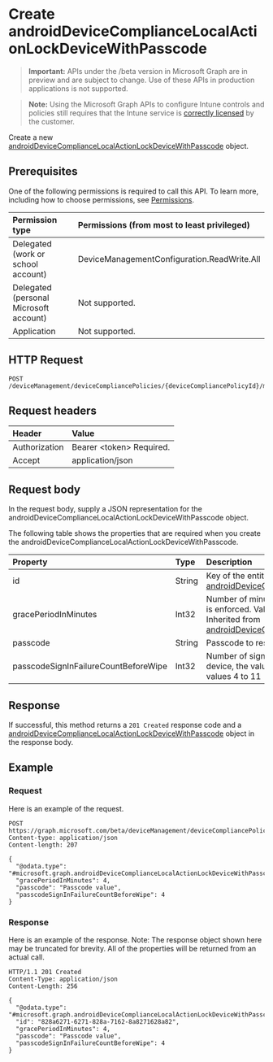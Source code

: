 ﻿# Create androidDeviceComplianceLocalActionLockDeviceWithPasscode

> **Important:** APIs under the /beta version in Microsoft Graph are in preview and are subject to change. Use of these APIs in production applications is not supported.

> **Note:** Using the Microsoft Graph APIs to configure Intune controls and policies still requires that the Intune service is [correctly licensed](https://go.microsoft.com/fwlink/?linkid=839381) by the customer.

Create a new [androidDeviceComplianceLocalActionLockDeviceWithPasscode](../resources/intune_deviceconfig_androiddevicecompliancelocalactionlockdevicewithpasscode.md) object.
## Prerequisites
One of the following permissions is required to call this API. To learn more, including how to choose permissions, see [Permissions](../../../concepts/permissions_reference.md).

|Permission type|Permissions (from most to least privileged)|
|:---|:---|
|Delegated (work or school account)|DeviceManagementConfiguration.ReadWrite.All|
|Delegated (personal Microsoft account)|Not supported.|
|Application|Not supported.|

## HTTP Request
<!-- {
  "blockType": "ignored"
}
-->
``` http
POST /deviceManagement/deviceCompliancePolicies/{deviceCompliancePolicyId}/microsoft.graph.androidCompliancePolicy/localActions
```

## Request headers
|Header|Value|
|:---|:---|
|Authorization|Bearer &lt;token&gt; Required.|
|Accept|application/json|

## Request body
In the request body, supply a JSON representation for the androidDeviceComplianceLocalActionLockDeviceWithPasscode object.

The following table shows the properties that are required when you create the androidDeviceComplianceLocalActionLockDeviceWithPasscode.

|Property|Type|Description|
|:---|:---|:---|
|id|String|Key of the entity. Inherited from [androidDeviceComplianceLocalActionBase](../resources/intune_deviceconfig_androiddevicecompliancelocalactionbase.md)|
|gracePeriodInMinutes|Int32|Number of minutes to wait till a local action is enforced. Valid values 0 to 2147483647 Inherited from [androidDeviceComplianceLocalActionBase](../resources/intune_deviceconfig_androiddevicecompliancelocalactionbase.md)|
|passcode|String|Passcode to reset to Android device.|
|passcodeSignInFailureCountBeforeWipe|Int32|Number of sign in failures before wiping device, the value can be 4-11. Valid values 4 to 11|



## Response
If successful, this method returns a `201 Created` response code and a [androidDeviceComplianceLocalActionLockDeviceWithPasscode](../resources/intune_deviceconfig_androiddevicecompliancelocalactionlockdevicewithpasscode.md) object in the response body.

## Example
### Request
Here is an example of the request.
``` http
POST https://graph.microsoft.com/beta/deviceManagement/deviceCompliancePolicies/{deviceCompliancePolicyId}/microsoft.graph.androidCompliancePolicy/localActions
Content-type: application/json
Content-length: 207

{
  "@odata.type": "#microsoft.graph.androidDeviceComplianceLocalActionLockDeviceWithPasscode",
  "gracePeriodInMinutes": 4,
  "passcode": "Passcode value",
  "passcodeSignInFailureCountBeforeWipe": 4
}
```

### Response
Here is an example of the response. Note: The response object shown here may be truncated for brevity. All of the properties will be returned from an actual call.
``` http
HTTP/1.1 201 Created
Content-Type: application/json
Content-Length: 256

{
  "@odata.type": "#microsoft.graph.androidDeviceComplianceLocalActionLockDeviceWithPasscode",
  "id": "828a6271-6271-828a-7162-8a8271628a82",
  "gracePeriodInMinutes": 4,
  "passcode": "Passcode value",
  "passcodeSignInFailureCountBeforeWipe": 4
}
```



